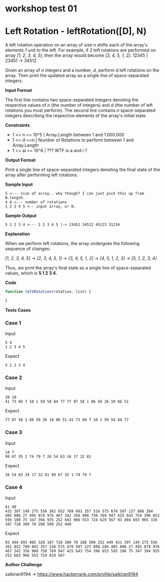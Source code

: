 # workshop test 01

# Left Rotation - leftRotation([D], N)

A left rotation operation on an array of size *n* shifts each of the array's elements *1* unit to the left. For example, if *2* left rotations are performed on array *[1, 2, 3, 4, 5]*, then the array would become *[3, 4, 5, 1, 2]*. 12345 | 23451 -> 34512

Given an array of *n* integers and a number, *d*, perform *d* left rotations on the array. Then print the updated array as a single line of space-separated integers.

**Input Format**

The first line contains two space-separated integers denoting the respective values of *n* (the number of integers) and *d* (the number of left rotations you must perform).
The second line contains *n* space-separated integers describing the respective elements of the array's initial state.

**Constraints**

- 1 <= n <= 10^5 | Array.Length between 1 and 1.000.000
- 1 <= d <=n | Number of Rotations to perform between 1 and Array.Length
- 1 <= a*i* <= 10^6 | ??? WTF is a and i ?


**Output Format**

Print a single line of  space-separated integers denoting the final state of the array after performing  left rotations.

**Sample Input**

```
5 <--- size of array.. why though? I can just pick this up from N.length.
4 d <--- number of rotations
1 2 3 4 5 <-- input array, or N.
```

**Sample Output**

```
5 1 2 3 4 <--- 1 2 3 4 5 |-> 23451 34512 45123 51234
```

**Explanation**

When we perform  left rotations, the array undergoes the following sequence of changes:

*[1, 2, 3, 4, 5]* -> *[2, 3, 4, 5, 1]* -> *[3, 4, 5, 1, 2]* -> *[4, 5, 1, 2, 3]* -> *[5, 1, 2, 3, 4]*

Thus, we print the array's final state as a single line of space-separated values, which is **5 1 2 3 4.**

**Code**

```javascript
function leftRotation(rotation, list) {

}
```


**Tests Cases**

### Case 1

Input
```
5 4
1 2 3 4 5
```

Expect
```
5 1 2 3 4
```

### Case 2

Input
```
20 10
41 73 89 7 10 1 59 58 84 77 77 97 58 1 86 58 26 10 86 51
```

Expect
```
77 97 58 1 86 58 26 10 86 51 41 73 89 7 10 1 59 58 84 77
```

### Case 3

Input
```
14 7
98 67 35 1 74 79 7 26 54 63 24 17 32 81
```

Expect
```
26 54 63 24 17 32 81 98 67 35 1 74 79 7
```


### Case 4

Input
```
61 48
431 397 149 275 556 362 852 789 601 357 516 575 670 507 127 888 284 405 806 27 495 879 976 467 342 356 908 750 769 947 425 643 754 396 653 595 108 75 347 394 935 252 683 966 553 724 629 567 93 494 693 965 328 187 728 389 70 288 509 252 449
```

Expect
```
93 494 693 965 328 187 728 389 70 288 509 252 449 431 397 149 275 556 362 852 789 601 357 516 575 670 507 127 888 284 405 806 27 495 879 976 467 342 356 908 750 769 947 425 643 754 396 653 595 108 75 347 394 935 252 683 966 553 724 629 567
```


**Author Challenge**

saikiran9194 -> https://www.hackerrank.com/profile/saikiran9194

